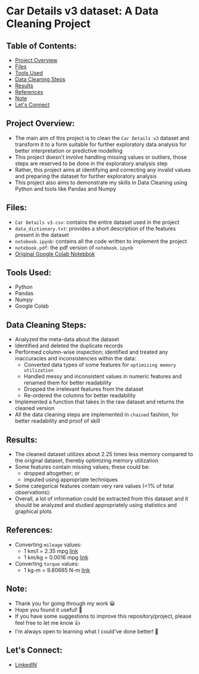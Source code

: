 # Car Details v3 dataset: A Data Cleaning Project

## Table of Contents:
- [Project Overview](#project-overview)
- [Files](#files)
- [Tools Used](#tools-used)
- [Data Cleaning Steps](#data-cleaning-steps)
- [Results](#results)
- [References](#references)
- [Note](#note)
- [Let's Connect](#lets-connect)

## Project Overview:
- The main aim of this project is to clean the `Car Details v3` dataset and transform it to a form suitable for further exploratory data analysis for better interpretation or predictive modelling
- This project doesn't involve handling missing values or outliers, those steps are reserved to be done in the exploratory analysis step
- Rather, this project aims at identifying and correcting any invalid values and preparing the dataset for further exploratory analysis
- This project also aims to demonstrate my skills in Data Cleaning using Python and tools like Pandas and Numpy

## Files:
- `Car Details v3.csv`: contains the entire dataset used in the project
- `data_dictionary.txt`: provides a short description of the features present in the dataset
- `notebook.ipynb`: contains all the code written to implement the project
- `notebook.pdf`: the pdf version of `notebook.ipynb`
- [Original Google Colab Notebbok](https://colab.research.google.com/drive/1GYrjWzEgQe_yrM9IFpuixYfPVHciljK0?usp=sharing)

## Tools Used:
- Python
- Pandas
- Numpy
- Google Colab

## Data Cleaning Steps:
- Analyzed the meta-data about the dataset
- Identified and deleted the duplicate records
- Performed column-wise inspection; identified and treated any inaccuracies and inconsistencies within the data:
  - Converted data types of some features for `optimizing memory utilization`
  - Handled messy and inconsistent values in numeric features and renamed them for better readability
  - Dropped the irrelevant features from the dataset
  - Re-ordered the columns for better readability
- Implemented a function that takes in the raw dataset and returns the cleaned version
- All the data cleaning steps are implemented in `chained` fashion, for better readability and proof of skill

## Results:
- The cleaned dataset utilizes about 2.25 times less memory compared to the original dataset, thereby optimizing memory utilization
- Some features contain missing values; these could be:
  - dropped altogether; or
  - imputed using appropriate techniques
- Some categorical features contain very rare values (<1% of total observations):
- Overall, a lot of information could be extracted from this dataset and it should be analyzed and studied appropriately using statistics and graphical plots

## References:
- Converting `mileage` values:
  - 1 km/l = 2.35 mpg [link](https://www.mpgtolitres.com/kml-to-mpg)
  - 1 km/kg = 0.0016 mpg [link](https://math.stackexchange.com/questions/1141752/how-to-convert-kilometers-kilogram-km-kg-to-miles-gallon-mpg)
- Converting `torque` values:
  - 1 kg-m = 9.80665 N-m [link](https://www.convertunits.com/from/kg-m/to/N-m)

## Note:
- Thank you for going through my work 😀
- Hope you found it useful! 💫
- If you have some suggestions to improve this repository/project, please feel free to let me know 👍
- I'm always open to learning what I could've done better! 🚀

## Let's Connect:
- [LinkedIN](https://www.linkedin.com/in/mohammed-misbahullah-sheriff/)
